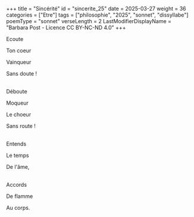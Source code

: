 +++
title = "Sincérité"
id = "sincerite_25"
date = 2025-03-27
weight = 36
categories = ["Etre"]
tags = ["philosophie", "2025", "sonnet", "dissyllabe"]
poemType = "sonnet"
verseLength = 2
LastModifierDisplayName = "Barbara Post - Licence CC BY-NC-ND 4.0"
+++

Ecoute

Ton coeur

Vainqueur

Sans doute !

 \
Déboute

Moqueur

Le choeur

Sans route !

 \
Entends

Le temps

De l'âme,

 \
Accords

De flamme

Au corps.
